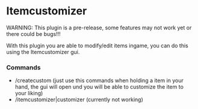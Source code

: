 # Itemcustomizer
WARNING: This plugin is a pre-release, some features may not work yet or there could be bugs!!!

With this plugin you are able to modify/edit items ingame, you can do this
using the Itemcustomizer gui.

### Commands
- /createcustom (just use this commands when holding a item in your hand, the gui will open und you
                 will be able to customize the item to your liking)
- /itemcustomizer|customizer (currently not working)

